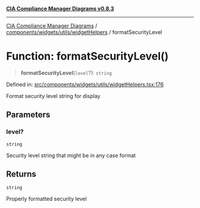 [**CIA Compliance Manager Diagrams v0.8.3**](../../../../../README.md)

***

[CIA Compliance Manager Diagrams](../../../../../modules.md) / [components/widgets/utils/widgetHelpers](../README.md) / formatSecurityLevel

# Function: formatSecurityLevel()

> **formatSecurityLevel**(`level`?): `string`

Defined in: [src/components/widgets/utils/widgetHelpers.tsx:176](https://github.com/Hack23/cia-compliance-manager/blob/368d5a1330a94df78d48c65d28962bd0f7cab363/src/components/widgets/utils/widgetHelpers.tsx#L176)

Format security level string for display

## Parameters

### level?

`string`

Security level string that might be in any case format

## Returns

`string`

Properly formatted security level
